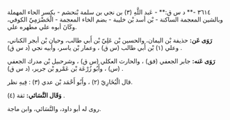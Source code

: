 ٣٦١٤ -** د س ق:** - عَبد اللَّهِ (٣) بن نجي بن سلمة بْنحشم - بكسر الحاء المهملة وبالشين المعجمة الساكنة - بْن أسد بْن خليبة - بضم الخاء المعجمة - الْحَضْرَمِيّ الكوفي، وكَانَ أبوه علي مطهره علي.

**رَوَى عَن:** حذيفة بْن اليمان، والحسين بْن عَلِيّ بْن أَبي طالب، وحيان بْن أبجر الكناني، وعلي (١) بْن أَبي طالب (س ق) ، وعمار بْن ياسر، وأبيه نجي (د س ق) .

**رَوَى عَنه:** جابر الجعفي (فق) ، والحارث العكلي (س ق) ، وشرحبيل بْن مدرك الجعفي (س) ، وأَبُو زُرْعَة بْن عَمْرو بْن جرير، (د س ق) .

قال الْبُخَارِيّ (٢) ، وأَبُو أَحْمَد بْن عدي (٣) : فِيهِ نظر.

**وَقَال النَّسَائي:** ثقة (٤) .

روى له أبو داود، والنَّسَائي، وابن ماجة.